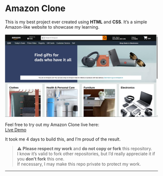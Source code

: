 # Amazon Clone

This is my best project ever created using **HTML** and **CSS**. It’s a simple Amazon-like website to showcase my learning.


![Screenshot](ama.png)  


Feel free to try out my Amazon Clone live here:  
[Live Demo](https://yash7104.github.io/Amazon-Clone/)

It took me 4 days to build this, and I’m proud of the result.

> ⚠️ **Please respect my work** and **do not copy or fork** this repository.  
I know it’s valid to fork other repositories, but I’d really appreciate it if you **don’t fork** this one.  
If necessary, I may make this repo private to protect my work.

---


